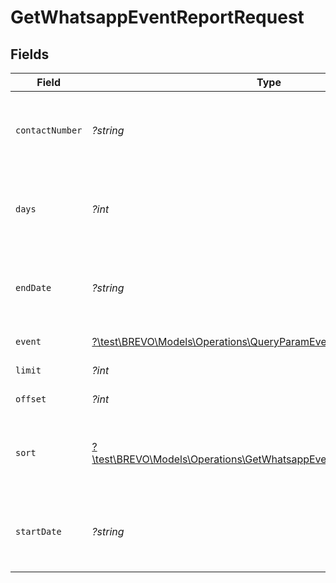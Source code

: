 # GetWhatsappEventReportRequest


## Fields

| Field                                                                                                                                  | Type                                                                                                                                   | Required                                                                                                                               | Description                                                                                                                            |
| -------------------------------------------------------------------------------------------------------------------------------------- | -------------------------------------------------------------------------------------------------------------------------------------- | -------------------------------------------------------------------------------------------------------------------------------------- | -------------------------------------------------------------------------------------------------------------------------------------- |
| `contactNumber`                                                                                                                        | *?string*                                                                                                                              | :heavy_minus_sign:                                                                                                                     | Filter results for specific contact (WhatsApp Number with country code. Example, 85264318721)                                          |
| `days`                                                                                                                                 | *?int*                                                                                                                                 | :heavy_minus_sign:                                                                                                                     | Number of days in the past including today (positive integer). _Not compatible with 'startDate' and 'endDate'_<br/>                    |
| `endDate`                                                                                                                              | *?string*                                                                                                                              | :heavy_minus_sign:                                                                                                                     | **Mandatory if startDate is used.** Ending date of the report (YYYY-MM-DD). Must be greater than equal to startDate<br/>               |
| `event`                                                                                                                                | [?\test\BREVO\Models\Operations\QueryParamEvent](../../Models/Operations/QueryParamEvent.md)                                           | :heavy_minus_sign:                                                                                                                     | Filter the report for a specific event type                                                                                            |
| `limit`                                                                                                                                | *?int*                                                                                                                                 | :heavy_minus_sign:                                                                                                                     | Number limitation for the result returned                                                                                              |
| `offset`                                                                                                                               | *?int*                                                                                                                                 | :heavy_minus_sign:                                                                                                                     | Beginning point in the list to retrieve from                                                                                           |
| `sort`                                                                                                                                 | [?\test\BREVO\Models\Operations\GetWhatsappEventReportQueryParamSort](../../Models/Operations/GetWhatsappEventReportQueryParamSort.md) | :heavy_minus_sign:                                                                                                                     | Sort the results in the ascending/descending order of record creation. Default order is **descending** if `sort` is not passed         |
| `startDate`                                                                                                                            | *?string*                                                                                                                              | :heavy_minus_sign:                                                                                                                     | **Mandatory if endDate is used.** Starting date of the report (YYYY-MM-DD). Must be lower than equal to endDate<br/>                   |
